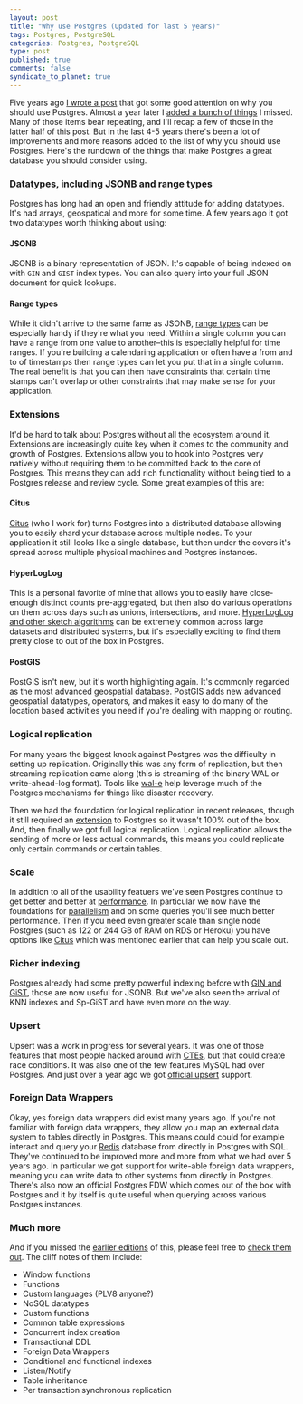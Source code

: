 ```yaml
--- 
layout: post
title: "Why use Postgres (Updated for last 5 years)"
tags: Postgres, PostgreSQL
categories: Postgres, PostgreSQL
type: post
published: true
comments: false
syndicate_to_planet: true
---
```


Five years ago [I wrote a post](http://www.craigkerstiens.com/2012/04/30/why-postgres/) that got some good attention on why you should use Postgres. Almost a year later I [added a bunch of things](http://www.craigkerstiens.com/2012/05/07/why-postgres-part-2/) I missed. Many of those items bear repeating, and I'll recap a few of those in the latter half of this post. But in the last 4-5 years there's been a lot of improvements and more reasons added to the list of why you should use Postgres. Here's the rundown of the things that make Postgres a great database you should consider using. <!--more-->

### Datatypes, including JSONB and range types

Postgres has long had an open and friendly attitude for adding datatypes. It's had arrays, geospatical and more for some time. A few years ago it got two datatypes worth thinking about using:

#### JSONB

JSONB is a binary representation of JSON. It's capable of being indexed on with `GIN` and `GIST` index types. You can also query into your full JSON document for quick lookups. 

#### Range types

While it didn't arrive to the same fame as JSONB, [range types](https://wiki.postgresql.org/images/7/73/Range-types-pgopen-2012.pdf) can be especially handy if they're what you need. Within a single column you can have a range from one value to another–this is especially helpful for time ranges. If you're building a calendaring application or often have a from and to of timestamps then range types can let you put that in a single column. The real benefit is that you can then have constraints that certain time stamps can't overlap or other constraints that may make sense for your application.

### Extensions

It'd be hard to talk about Postgres without all the ecosystem around it. Extensions are increasingly quite key when it comes to the community and growth of Postgres. Extensions allow you to hook into Postgres very natively without requiring them to be committed back to the core of Postgres. This means they can add rich functionality without being tied to a Postgres release and review cycle. Some great examples of this are:

#### Citus

[Citus](https://www.citusdata.com) (who I work for) turns Postgres into a distributed database allowing you to easily shard your database across multiple nodes. To your application it still looks like a single database, but then under the covers it's spread across multiple physical machines and Postgres instances.

#### HyperLogLog

This is a personal favorite of mine that allows you to easily have close-enough distinct counts pre-aggregated, but then also do various operations on them across days such as unions, intersections, and more. [HyperLogLog and other sketch algorithms](https://www.citusdata.com/blog/2017/04/04/distributed_count_distinct_with_postgresql/) can be extremely common across large datasets and distributed systems, but it's especially exciting to find them pretty close to out of the box in Postgres.


#### PostGIS

PostGIS isn't new, but it's worth highlighting again. It's commonly regarded as the most advanced geospatial database. PostGIS adds new advanced geospatial datatypes, operators, and makes it easy to do many of the location based activities you need if you're dealing with mapping or routing.

### Logical replication

For many years the biggest knock against Postgres was the difficulty in setting up replication. Originally this was any form of replication, but then streaming replication came along (this is streaming of the binary WAL or write-ahead-log format). Tools like [wal-e](https://github.com/wal-e/wal-e) help leverage much of the Postgres mechanisms for things like disaster recovery. 

Then we had the foundation for logical replication in recent releases, though it still required an [extension](https://github.com/2ndQuadrant/pglogical) to Postgres so it wasn't 100% out of the box. And, then finally we got full logical replication. Logical replication allows the sending of more or less actual commands, this means you could replicate only certain commands or certain tables. 

### Scale

In addition to all of the usability featuers we've seen Postgres continue to get better and better at [performance](https://www.slideshare.net/fuzzycz/postgresql-performance-improvements-in-95-and-96). In particular we now have the foundations for [parallelism](https://www.postgresql.org/docs/current/static/parallel-query.html) and on some queries you'll see much better performance. Then if you need even greater scale than single node Postgres (such as 122 or 244 GB of RAM on RDS or Heroku) you have options like [Citus](https://www.citusdata.com) which was mentioned earlier that can help you scale out. 

### Richer indexing

Postgres already had some pretty powerful indexing before with [GIN and GiST](https://www.postgresql.org/docs/9.5/static/textsearch-indexes.html), those are now useful for JSONB. But we've also seen the arrival of KNN indexes and Sp-GiST and have even more on the way. 

### Upsert

Upsert was a work in progress for several years. It was one of those features that most people hacked around with [CTEs](http://www.craigkerstiens.com/2013/11/18/best-postgres-feature-youre-not-using/), but that could create race conditions. It was also one of the few features MySQL had over Postgres. And just over a year ago we got [official upsert](http://www.craigkerstiens.com/2015/05/08/upsert-lands-in-postgres-9.5/) support.

### Foreign Data Wrappers

Okay, yes foreign data wrappers did exist many years ago. If you're not familiar with foreign data wrappers, they allow you map an external data system to tables directly in Postgres. This means could could for example interact and query your [Redis](http://www.craigkerstiens.com/2012/10/18/connecting_to_redis_from_postgres/) database from directly in Postgres with SQL. They've continued to be improved more and more from what we had over 5 years ago. In particular we got support for write-able foreign data wrappers, meaning you can write data to other systems from directly in Postgres. There's also now an official Postgres FDW which comes out of the box with Postgres and it by itself is quite useful when querying across various Postgres instances.

### Much more

And if you missed the [earlier editions](http://www.craigkerstiens.com/2012/04/30/why-postgres/) of this, please feel free to [check them out](http://www.craigkerstiens.com/2012/05/07/why-postgres-part-2/). The cliff notes of them include:

* Window functions
* Functions
* Custom languages (PLV8 anyone?)
* NoSQL datatypes
* Custom functions
* Common table expressions
* Concurrent index creation
* Transactional DDL
* Foreign Data Wrappers
* Conditional and functional indexes
* Listen/Notify
* Table inheritance
* Per transaction synchronous replication
